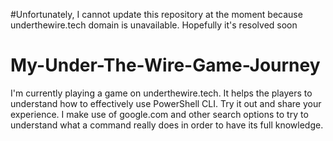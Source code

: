 
#Unfortunately, I cannot update this repository at the moment because underthewire.tech domain is unavailable. Hopefully it's resolved soon

# My-Under-The-Wire-Game-Journey
I'm currently playing a game on underthewire.tech. It helps the players to understand how to effectively use PowerShell CLI. Try it out and share your experience. I make use of google.com and other search options to try to understand what a command really does in order to have its full knowledge.
